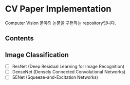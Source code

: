 # CV Paper Implementation

Computer Vision 분야의 논문을 구현하는 repository입니다.

## Contents

## Image Classification

- [ ] ResNet (Deep Residual Learning for Image Recognition)
- [ ] DenseNet (Densely Connected Convolutional Networks)
- [ ] SENet (Squeeze-and-Excitation Networks)
